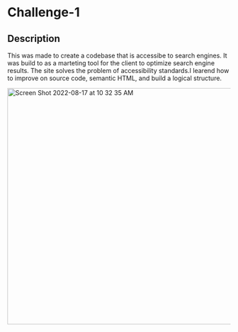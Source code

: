 # Challenge-1

## Description

This was made to create a codebase that is accessibe to search engines.
It was build to as a marteting tool for the client to optimize search engine results.
The site solves the problem of accessibility standards.I learend how to improve on source code, semantic HTML, and build a logical structure.


<img width="533" alt="Screen Shot 2022-08-17 at 10 32 35 AM" src="https://user-images.githubusercontent.com/104331199/185197841-819bc221-9b63-4e0f-a147-b44ae6f47f40.png">


